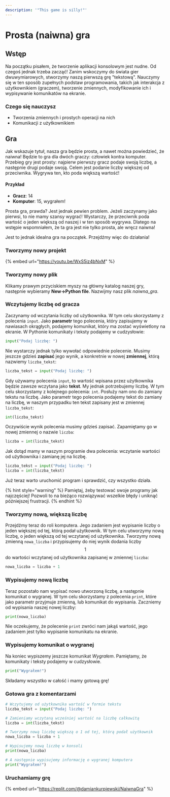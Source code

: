 ```yaml
---
description: '"This game is silly!"'
---
```


# Prosta (naiwna) gra

## Wstęp

Na początku pisałem, że tworzenie aplikacji konsolowym jest nudne. Od czegoś jednak trzeba zacząć! Zanim wskoczymy do świata gier dwuwymiarowych, stworzymy naszą pierwszą grę "tekstową". Nauczymy się w ten sposób zupełnych podstaw programowania, takich jak interakcja z użytkownikiem (graczem), tworzenie zmiennych, modyfikowanie ich i wypisywanie komunikatów na ekranie.

### Czego się nauczysz

* Tworzenia zmiennych i prostych operacji na nich
* Komunikacji z użytkownikiem

## Gra

Jak wskazuje tytuł, nasza gra będzie prosta, a nawet można powiedzieć, że naiwna! Będzie to gra dla dwóch graczy: człowiek kontra komputer.  Przebieg gry jest prosty: najpierw pierwszy gracz podaje swoją liczbę, a następnie drugi podaje swoją. Celem jest podanie liczby większej od przeciwnika. Wygrywa ten, kto poda większą wartość!

#### Przykład

* **Gracz**: 14
* **Komputer**: 15, wygrałem!

Prosta gra, prawda? Jest jednak pewien problem. Jeżeli zaczynamy jako pierwsi, to nie mamy szansy wygrać! Wystarczy, że przeciwnik poda wartość o jeden większą od naszej i w ten sposób wygrywa. Dlatego na wstępie wspomniałem, że ta gra jest nie tylko prosta, ale wręcz naiwna!

Jest to jednak idealna gra na początek. Przejdźmy więc do działania!

### Tworzymy nowy projekt

{% embed url="https://youtu.be/WxS5iz4bNxM" %}

### Tworzymy nowy plik

Klikamy prawym przyciskiem myszy na główny katalog naszej gry, następnie wybieramy **New->Python file**. Nazwijmy nasz plik *naiwna_gra*.

### Wczytujemy liczbę od gracza

Zaczynamy od wczytania liczby od użytkownika. W tym celu skorzystamy z polecenia `input`. Jako **parametr** tego polecenia, który zapisujemy w nawiasach okrągłych, podajemy komunikat, który ma zostać wyświetlony na ekranie.  W Pythonie komunikaty i teksty podajemy w cudzysłowie:

```python
input("Podaj liczbę: ")
```

Nie wystarczy jednak tylko wywołać odpowiednie polecenie. Musimy jeszcze gdzieś **zapisać** jego wynik, a konkretnie w nowej **zmiennej**, którą nazwiemy `liczba_tekst`:

```python
liczba_tekst = input("Podaj liczbę: ")
```

Gdy używamy polecenia `input`, to wartość wpisana przez użytkownika będzie zawsze wczytana jako **tekst**. My jednak potrzebujemy liczbę. W tym celu skorzystamy z kolejnego polecenia: `int`. Posłuży nam ono do zamiany tekstu na liczbę. Jako parametr tego polecenia podajemy tekst do zamiany na liczbę, w naszym przypadku ten tekst zapisany jest w zmiennej `liczba_tekst`:

```python
int(liczba_tekst)
```

Oczywiście wynik polecenia musimy gdzieś zapisać. Zapamiętamy go w nowej zmiennej o nazwie `liczba`:

```python
liczba = int(liczba_tekst)
```

Jak dotąd mamy w naszym programie dwa polecenia: wczytanie wartości od użytkownika i zamianę jej na liczbę.

```python
liczba_tekst = input("Podaj liczbę: ")
liczba = int(liczba_tekst)
```

Już teraz warto uruchomić program i sprawdzić, czy wszystko działa.

{% hint style="warning" %}
Pamiętaj, żeby testować swoje programy jak najczęściej! Pozwoli to na bieżąco rozwiązywać wszelkie błędy i uniknąć późniejszej frustracji.
{% endhint %}

### Tworzymy nową, większą liczbę

Przejdźmy teraz do roli komputera. Jego zadaniem jest wypisanie liczby o jeden większej od tej, którą podał użytkownik. W tym celu utworzymy nową liczbę, o jeden większą od tej wczytanej od użytkownika. Tworzymy nową zmienną `nowa_liczba` i przypisujemy do niej wynik dodania liczby $$1$$ do wartości wczytanej od użytkownika zapisanej w zmiennej `liczba`:

```python
nowa_liczba = liczba + 1
```

### Wypisujemy nową liczbę

Teraz pozostało nam wypisać nowo utworzoną liczbę, a następnie komunikat o wygranej. W tym celu skorzystamy z polecenia `print`, które jako parametr przyjmuje zmienną, lub komunikat do wypisania. Zaczniemy od wypisania naszej nowej liczby:

```python
print(nowa_liczba)
```

Nie oczekujemy, że polecenie `print` zwróci nam jakąś wartość, jego zadaniem jest tylko wypisanie komunikatu na ekranie. 

### Wypisujemy komunikat o wygranej

Na koniec wypiszemy jeszcze komunikat _Wygrałem_. Pamiętamy, że komunikaty i teksty podajemy w cudzysłowie.

```python
print("Wygrałem!")
```

Składamy wszystko w całość i mamy gotową grę!

### Gotowa gra z komentarzami

```python
# Wczytujemy od użytkownika wartość w formie tekstu
liczba_tekst = input("Podaj liczbę: ")

# Zamieniamy wczytaną wcześniej wartość na liczbę całkowitą
liczba = int(liczba_tekst)

# Tworzymy nową liczbę większą o 1 od tej, którą podał użytkownik
nowa_liczba = liczba + 1

# Wypisujemy nową liczbę w konsoli
print(nowa_liczba)

# A następnie wypisujemy informację o wygranej komputera
print("Wygrałem!")
```

### Uruchamiamy grę

{% embed url="https://replit.com/@damiankurpiewski/NaiwnaGra" %}
